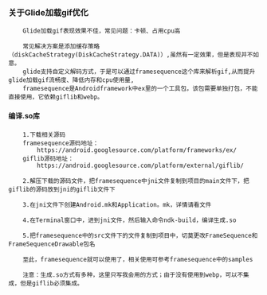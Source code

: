 ### 关于Glide加载gif优化

        Glide加载gif表现效果不佳，常见问题：卡顿、占用cpu高
        
        常见解决方案是添加缓存策略（diskCacheStrategy(DiskCacheStrategy.DATA)）,虽然有一定效果，但是表现并不如意。
        glide支持自定义解码方式，于是可以通过framesequence这个库来解析gif,从而提升glide加载gif流畅度、降低内存和cpu使用量,
        framesequence是Androidframework中ex里的一个工具包，该包需要单独打包，不能直接使用，它依赖giflib和webp。
        
#### 编译.so库
    
        1.下载相关源码
        framesequence源码地址：
            https://android.googlesource.com/platform/frameworks/ex/
        giflib源码地址：
            https://android.googlesource.com/platform/external/giflib/
        
        2.解压下载的源码文件，把framesequence中jni文件复制到项目的main文件下，把giflib的源码放到jni的giflib文件下
        
        3.在jni文件下创建Android.mk和Application。mk，详情请看文件
        
        4.在Terminal窗口中，进到jni文件，然后输入命令ndk-build，编译生成.so
        
        5.把framesequence中的src文件下的文件复制到项目中，切莫更改FrameSequence和FrameSequenceDrawable包名
        
        至此，framesequence就可以使用了，相关使用可参考framesequence中的samples
            
        注意：生成.so方式有多种，这里只写我会用的方式；由于没有使用到webp，可以不集成，但是giflib必须集成。
        
    